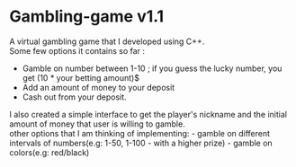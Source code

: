 # Gambling-game v1.1
A virtual gambling game that I developed using C++. <br>Some few options it contains so far :
- Gamble on number between 1-10 ; if you guess the lucky number, you get (10 * your betting amount)$
- Add an amount of money to your deposit
- Cash out from your deposit.

I also created a simple interface to get the player's nickname and the initial amount of money that user is willing to gamble.<br>
other options that I am thinking of implementing:
    - gamble on different intervals of numbers(e.g: 1-50, 1-100 - with a higher prize)
    - gamble on colors(e.g: red/black)
